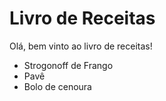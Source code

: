 # Livro de Receitas 

Olá, bem vinto ao livro de receitas!

- Strogonoff de Frango
- Pavê
- Bolo de cenoura

